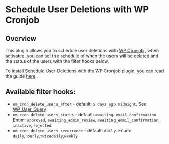 ---
---
# Schedule User Deletions with WP Cronjob
Overview
--------

 This plugin allows you to schedule user deletions with  [WP Cronjob](https://developer.wordpress.org/plugins/cron/) , when activated, you can set the schedule of when the users will be deleted and the status of the users with the filter hooks below.

 To install Schedule User Deletions with the WP Cronjob plugin, you can read the guide  [here](/docs-v3/extended/article/1663-download-installation-of-the-basic-extensions) .

Available filter hooks:
-----------------------

- `um_cron_delete_users_after` - default: `5 days ago midnight`. See  [WP\_User\_Query](https://developer.wordpress.org/reference/classes/wp_user_query/#date-parameters)  [](https://developer.wordpress.org/reference/classes/wp_query/#date-parameters)
- `um_cron_delete_users_status` - default: `awaiting_email_confirmation`. Enum: `approved`, `awaiting_admin_review`, `awaiting_email_confirmation`, `inactive`, `rejected`.
- `um_cron_delete_users_recurrence` - default: `daily`. Enum: `daily`,`hourly`,`twicedaily`,`weekly`